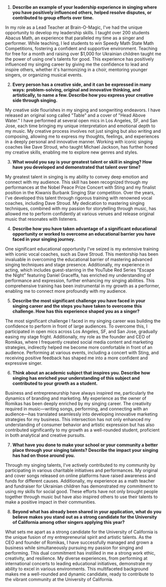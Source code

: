 1. **Describe an example of your leadership experience in singing where you have positively influenced others, helped resolve disputes, or contributed to group efforts over time.**

In my role as a Lead Teacher at Brain-O-Magic, I've had the unique opportunity to develop my leadership skills. I taught over 200 students Abacus Math, an experience that paralleled my time as a singer and performer. While teaching, I led students to win Speedy Math State Math Competitions, fostering a confident and supportive environment. Teaching for free for a month and raising over $1,000 for Ukrainian children taught me the power of using one's talents for good. This experience has positively influenced my singing career by giving me the confidence to lead and inspire others, whether it's harmonizing in a choir, mentoring younger singers, or organizing musical events.

2. **Every person has a creative side, and it can be expressed in many ways: problem-solving, original and innovative thinking, and artistically, to name a few. Describe how you express your creative side through singing.**

My creative side flourishes in my singing and songwriting endeavors. I have released an original song called "Table" and a cover of "Head Above Water." I have performed at several open mics in Los Angeles, SF, and San Jose, each time bringing my unique interpretation and emotional depth to my music. My creative process involves not just singing but also writing and composing, allowing me to express my thoughts, feelings, and experiences in a deeply personal and innovative manner. Working with iconic singing coaches like Dave Stroud, who taught Michael Jackson, has further honed my creative skills, enabling me to explore new genres and styles.

3. **What would you say is your greatest talent or skill in singing? How have you developed and demonstrated that talent over time?**

My greatest talent in singing is my ability to convey deep emotion and connect with my audience. This skill has been recognized through my performances at the Nobel Peace Prize Concert with Sting and my finalist position in the Kiwanis Burbank Singing Star competition. Over the years, I've developed this talent through rigorous training with renowned vocal coaches, including Dave Stroud. My dedication to mastering singing techniques, combined with my passion for storytelling through music, has allowed me to perform confidently at various venues and release original music that resonates with listeners.

4. **Describe how you have taken advantage of a significant educational opportunity or worked to overcome an educational barrier you have faced in your singing journey.**

One significant educational opportunity I've seized is my extensive training with iconic vocal coaches, such as Dave Stroud. This mentorship has been invaluable in overcoming the educational barrier of mastering advanced singing techniques and stage presence. Additionally, my experience in acting, which includes guest-starring in the YouTube Red Series "Escape the Night" featuring Daniel Graceffa, has enriched my understanding of performance and expression, further enhancing my singing abilities. This comprehensive training has been instrumental in my growth as a performer, enabling me to connect more profoundly with my audience.

5. **Describe the most significant challenge you have faced in your singing career and the steps you have taken to overcome this challenge. How has this experience shaped you as a singer?**

The most significant challenge I faced in my singing career was building the confidence to perform in front of large audiences. To overcome this, I participated in open mics across Los Angeles, SF, and San Jose, gradually easing my stage fright. Additionally, my role as the founder and CEO of Romikas, where I frequently created social media content and marketing strategies, indirectly helped me become more comfortable in front of an audience. Performing at various events, including a concert with Sting, and receiving positive feedback has shaped me into a more confident and expressive singer.

6. **Think about an academic subject that inspires you. Describe how singing has enriched your understanding of this subject and contributed to your growth as a student.**

Business and entrepreneurship have always inspired me, particularly the dynamics of branding and marketing. My experience as the owner of Romikas has been deeply enriched by my singing career. The creativity required in music—writing songs, performing, and connecting with an audience—has translated seamlessly into developing innovative marketing strategies for my business. This intersection has not only enhanced my understanding of consumer behavior and artistic expression but has also contributed significantly to my growth as a well-rounded student, proficient in both analytical and creative pursuits.

7. **What have you done to make your school or your community a better place through your singing talents? Describe the impact your singing has had on those around you.**

Through my singing talents, I've actively contributed to my community by participating in various charitable initiatives and performances. My original and cover songs released on online platforms have raised awareness and funds for different causes. Additionally, my experience as a math teacher and fundraiser for Ukrainian children has demonstrated my commitment to using my skills for social good. These efforts have not only brought people together through music but have also inspired others to use their talents to make a positive impact in their communities.

8. **Beyond what has already been shared in your application, what do you believe makes you stand out as a strong candidate for the University of California among other singers applying this year?**

What sets me apart as a strong candidate for the University of California is the unique fusion of my entrepreneurial spirit and artistic talents. As the CEO and founder of Romikas, I have successfully managed and grown a business while simultaneously pursuing my passion for singing and performing. This dual commitment has instilled in me a strong work ethic, creativity, and resilience. My diverse experiences, from performing at international concerts to leading educational initiatives, demonstrate my ability to excel in various environments. This multifaceted background makes me a well-rounded and dynamic candidate, ready to contribute to the vibrant community at the University of California.
